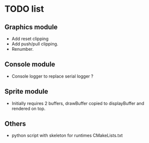# TODO list

## Graphics module
- Add reset clipping
- Add push/pull clipping.
- Renumber.

## Console module
- Console logger to replace serial logger ?

## Sprite module
- Initially requires 2 buffers, drawBuffer copied to displayBuffer and rendered on top.

## Others
- python script with skeleton for runtimes CMakeLists.txt

